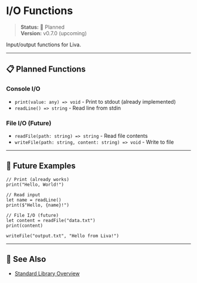 # I/O Functions

> **Status:** 🚧 Planned  
> **Version:** v0.7.0 (upcoming)

Input/output functions for Liva.

---

## 📋 Planned Functions

### Console I/O
- `print(value: any) => void` - Print to stdout (already implemented)
- `readLine() => string` - Read line from stdin

### File I/O (Future)
- `readFile(path: string) => string` - Read file contents
- `writeFile(path: string, content: string) => void` - Write to file

---

## 🔮 Future Examples

```liva
// Print (already works)
print("Hello, World!")

// Read input
let name = readLine()
print($"Hello, {name}!")

// File I/O (future)
let content = readFile("data.txt")
print(content)

writeFile("output.txt", "Hello from Liva!")
```

---

## 📝 See Also

- [Standard Library Overview](./README.md)
